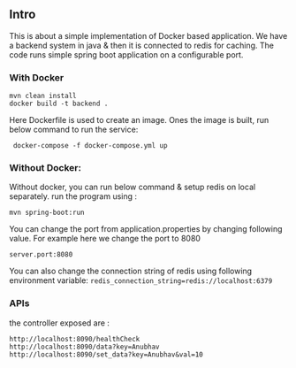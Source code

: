 ## Intro
This is about a simple implementation of Docker based application. 
We have a backend system in java & then it is connected to redis for caching.
The code runs simple spring boot application on a configurable port.

### With Docker
```
mvn clean install
docker build -t backend .
```
Here Dockerfile is used to create an image. Ones the image is built, run below command to run the service: 
```
 docker-compose -f docker-compose.yml up
```

### Without Docker: 

Without docker, you can run below command & setup redis on local separately.
run the program using :
```
mvn spring-boot:run
```
You can change the port from application.properties by changing following value. For example here we change the port to 8080

```server.port:8080```

You can also change the connection string of redis using following environment variable:
``` redis_connection_string=redis://localhost:6379 ```

### APIs
the controller exposed are :
```
http://localhost:8090/healthCheck
http://localhost:8090/data?key=Anubhav
http://localhost:8090/set_data?key=Anubhav&val=10
```

